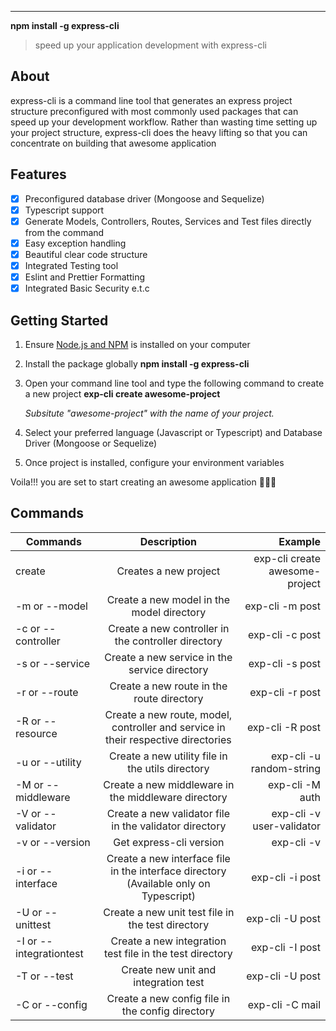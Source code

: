 ---

**npm install -g express-cli**

> speed up your application development with express-cli

## About

express-cli is a command line tool that generates an express project structure preconfigured
with most commonly used packages that can speed up your development workflow. Rather than wasting
time setting up your project structure, express-cli does the heavy lifting so that you can
concentrate on building that awesome application

## Features

- [x] Preconfigured database driver (Mongoose and Sequelize)
- [x] Typescript support
- [x] Generate Models, Controllers, Routes, Services and Test files directly from the command
- [x] Easy exception handling
- [x] Beautiful clear code structure
- [x] Integrated Testing tool
- [x] Eslint and Prettier Formatting
- [x] Integrated Basic Security e.t.c

## Getting Started

1.  Ensure [Node.js and NPM](https://nodejs.org/en/download/) is installed on your computer
2.  Install the package globally **npm install -g express-cli**
3.  Open your command line tool and type the following command to create a new project **exp-cli
    create awesome-project**

    _Subsitute "awesome-project" with the name of your project._

4.  Select your preferred language (Javascript or Typescript) and Database Driver (Mongoose or
    Sequelize)
5.  Once project is installed, configure your environment variables

Voila!!! you are set to start creating an awesome application 🚀🚀🚀

## Commands

| Commands                |                                      Description                                      |                        Example |
| ----------------------- | :-----------------------------------------------------------------------------------: | -----------------------------: |
| create                  |                                 Creates a new project                                 | exp-cli create awesome-project |
| -m or --model           |                       Create a new model in the model directory                       |                exp-cli -m post |
| -c or --controller      |                  Create a new controller in the controller directory                  |                exp-cli -c post |
| -s or --service         |                     Create a new service in the service directory                     |                exp-cli -s post |
| -r or --route           |                       Create a new route in the route directory                       |                exp-cli -r post |
| -R or --resource        |   Create a new route, model, controller and service in their respective directories   |                exp-cli -R post |
| -u or --utility         |                   Create a new utility file in the utils directory                    |       exp-cli -u random-string |
| -M or --middleware      |                  Create a new middleware in the middleware directory                  |                exp-cli -M auth |
| -V or --validator       |                Create a new validator file in the validator directory                 |      exp-cli -v user-validator |
| -v or --version         |                              Get express-cli version                              |                     exp-cli -v |
| -i or --interface       | Create a new interface file in the interface directory (Available only on Typescript) |                exp-cli -i post |
| -U or --unittest        |                   Create a new unit test file in the test directory                   |                exp-cli -U post |
| -I or --integrationtest |               Create a new integration test file in the test directory                |                exp-cli -I post |
| -T or --test            |                         Create new unit and integration test                          |                exp-cli -U post |
| -C or --config          |                   Create a new config file in the config directory                    |                exp-cli -C mail |
